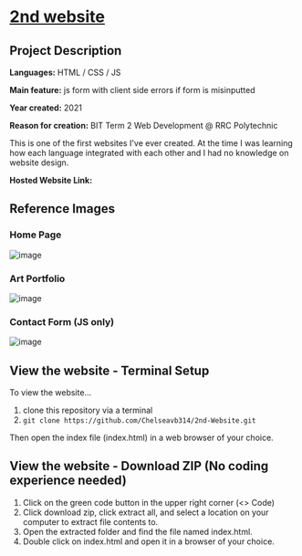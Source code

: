 # [2nd website](https://chelseavb314.github.io/2nd-Website/)
## Project Description
<p><b>Languages:</b> HTML / CSS / JS</p>
<p><b>Main feature:</b> js form with client side errors if form is misinputted</p> 
<p><b>Year created:</b> 2021</p>
<p><b>Reason for creation:</b> BIT Term 2 Web Development @ RRC Polytechnic</p>
<p>This is one of the first websites I've ever created. At the time I was learning how each language integrated with each other and I had no knowledge on website design.</p>
<p><b>Hosted Website Link:</b>

## Reference Images
### Home Page
![image](https://github.com/Chelseavb314/2nd-Website/assets/55150598/281cbd2b-bd6f-4646-90fd-697e2383d3b9)
<br>
### Art Portfolio
![image](https://github.com/Chelseavb314/2nd-Website/assets/55150598/8fb77e4f-4f9a-498c-a0bc-7314778d93e9)
<br>
### Contact Form (JS only)
![image](https://github.com/Chelseavb314/2nd-Website/assets/55150598/e8acbf82-4e61-4c66-89f9-0eb6628d2cb8)

## View the website - Terminal Setup
To view the website...<br>
1) clone this repository via a terminal<br>
2) ```git clone https://github.com/Chelseavb314/2nd-Website.git```

Then open the index file (index.html) in a web browser of your choice.

## View the website - Download ZIP (No coding experience needed)
1) Click on the green code button in the upper right corner (<> Code)
2) Click download zip, click extract all, and select a location on your computer to extract file contents to.
3) Open the extracted folder and find the file named index.html.
4) Double click on index.html and open it in a browser of your choice.
